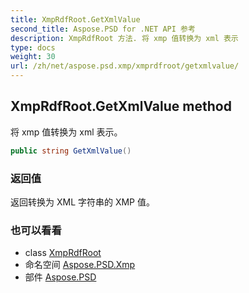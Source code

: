 ```yaml
---
title: XmpRdfRoot.GetXmlValue
second_title: Aspose.PSD for .NET API 参考
description: XmpRdfRoot 方法. 将 xmp 值转换为 xml 表示
type: docs
weight: 30
url: /zh/net/aspose.psd.xmp/xmprdfroot/getxmlvalue/
---
```

## XmpRdfRoot.GetXmlValue method

将 xmp 值转换为 xml 表示。

```csharp
public string GetXmlValue()
```

### 返回值

返回转换为 XML 字符串的 XMP 值。

### 也可以看看

* class [XmpRdfRoot](../)
* 命名空间 [Aspose.PSD.Xmp](../../xmprdfroot/)
* 部件 [Aspose.PSD](../../../)


